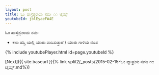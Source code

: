 ```yaml
---
layout: post
title: ಓಂ ಹಾಸ್ತೆಶ್ವರಾಯ ನಮಃ ೧೧ ಟೈಮ್ಸ್
youtubeId: jblEyaeFW4E
---
```

 
 
 ಓಂ ಹಾಸ್ತೆಶ್ವರಾಯ ನಮಃ  
 
 - ಕಲಾ ಹಸ್ತಿ ಯಲ್ಲಿ ಯಾರು ವಾಸಿಸುತ್ತಾರೆ / ಯಾರು ಗಾಳಿಯ ರೂಪ 
 
  
 
  
 
 
 
 
 
 


{% include youtubePlayer.html id=page.youtubeId %}
 
[Next]({{ site.baseurl }}{% link  split2/_posts/2015-02-15-ಓಂ ವ್ಯಾಘ್ರಯ ನಮಃ ೧೧ ಟೈಮ್ಸ್.md%})
 

